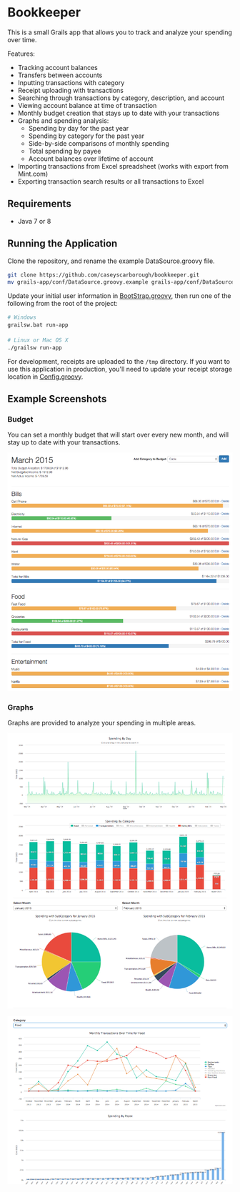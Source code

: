 # Bookkeeper

This is a small Grails app that allows you to track and analyze your spending over time.

Features:

* Tracking account balances
* Transfers between accounts
* Inputting transactions with category
* Receipt uploading with transactions
* Searching through transactions by category, description, and account
* Viewing account balance at time of transaction
* Monthly budget creation that stays up to date with your transactions
* Graphs and spending analysis:
  * Spending by day for the past year
  * Spending by category for the past year
  * Side-by-side comparisons of monthly spending
  * Total spending by payee
  * Account balances over lifetime of account
* Importing transactions from Excel spreadsheet (works with export from Mint.com)
* Exporting transaction search results or all transactions to Excel

## Requirements

* Java 7 or 8

## Running the Application

Clone the repository, and rename the example DataSource.groovy file.

```bash
git clone https://github.com/caseyscarborough/bookkeeper.git
mv grails-app/conf/DataSource.groovy.example grails-app/conf/DataSource.groovy
```

Update your initial user information in [BootStrap.groovy](https://github.com/caseyscarborough/bookkeeper/blob/master/grails-app/conf/BootStrap.groovy#L14), then run one of the following from the root of the project:

```bash
# Windows
grailsw.bat run-app

# Linux or Mac OS X
./grailsw run-app
```

For development, receipts are uploaded to the `/tmp` directory. If you want to use this application in production, you'll need to update your receipt storage location in [Config.groovy](https://github.com/caseyscarborough/bookkeeper/blob/master/grails-app/conf/Config.groovy#L154).

## Example Screenshots

### Budget

You can set a monthly budget that will start over every new month, and will stay up to date with your transactions.

![](https://raw.githubusercontent.com/caseyscarborough/bookkeeper/master/grails-app/assets/images/example-budget.png)

### Graphs

Graphs are provided to analyze your spending in multiple areas.

![](https://raw.githubusercontent.com/caseyscarborough/bookkeeper/master/grails-app/assets/images/example-1.png)

![](https://raw.githubusercontent.com/caseyscarborough/bookkeeper/master/grails-app/assets/images/example-2.png)